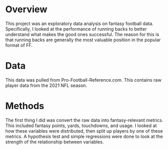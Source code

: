 # Overview
This project was an exploratory data analysis on fantasy football data. Specifically, I looked at the performance of running backs to better understand what makes the good ones successful. The reason for this is that running backs are generally the most valuable position in the popular format of FF.

# Data
This data was pulled from Pro-Football-Reference.com. This contains raw player data from the 2021 NFL season.

# Methods
The first thing I did was convert the raw data into fantasy-relevant metrics. This included fantasy points, yards, touchdowns, and usage. I looked at how these variables were distributed, then split up players by one of these metrics. A hypothesis test and simple regressions were done to look at the strength of the relationship between variables.
